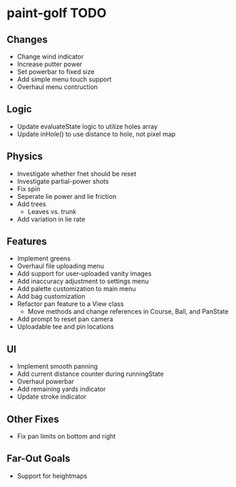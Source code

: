# paint-golf TODO

## Changes

* Change wind indicator
* Increase putter power
* Set powerbar to fixed size
* Add simple menu touch support
* Overhaul menu contruction


## Logic

* Update evaluateState logic to utilize holes array
* Update inHole() to use distance to hole, not pixel map


## Physics

* Investigate whether fnet should be reset
* Investigate partial-power shots
* Fix spin
* Seperate lie power and lie friction
* Add trees
    * Leaves vs. trunk
* Add variation in lie rate


## Features

* Implement greens
* Overhaul file uploading menu
* Add support for user-uploaded vanity images
* Add inaccuracy adjustment to settings menu
* Add palette customization to main menu
* Add bag customization
* Refactor pan feature to a View class
  * Move methods and change references in Course, Ball, and PanState
* Add prompt to reset pan camera
* Uploadable tee and pin locations


## UI

* Implement smooth panning
* Add current distance counter during runningState
* Overhaul powerbar
* Add remaining yards indicator
* Update stroke indicator


## Other Fixes

* Fix pan limits on bottom and right


## Far-Out Goals

* Support for heightmaps
